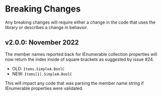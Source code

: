 # Breaking Changes

Any breaking changes will require either a change in the code that uses the library or describes a change in behavior.

## v2.0.0: November 2022

The member names reported back for IEnumerable collection properties will now return the index inside of square brackets as suggested by issue #24.

- OLD: `Items.SimpleA.BoolC`
- NEW: `Items[1].SimpleA.BoolC`

This will impact any code that was parsing the member name string if IEnumerable properties were validated.
